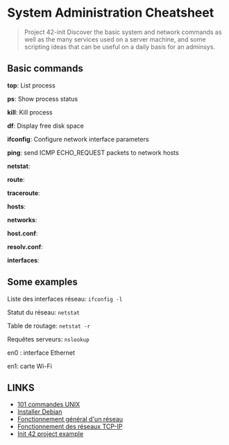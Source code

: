 # System Administration Cheatsheet

> Project 42-init
Discover the basic system and network commands as well as the many services used on a server machine, and some scripting ideas that can be useful on a daily basis for an adminsys.

## Basic commands
**top**: List process

**ps**: Show process status

**kill**: Kill process

**df**: Display free disk space

**ifconfig**: Configure network interface parameters

**ping**: send ICMP ECHO_REQUEST packets to network hosts

**netstat**:

**route**:

**traceroute**:

**hosts**:

**networks**:

**host.conf**:

**resolv.conf**:

**interfaces**:


## Some examples
Liste des interfaces réseau: `ifconfig -l`

Statut du réseau: `netstat`

Table de routage: `netstat -r`

Requêtes serveurs: `nslookup`

en0 : interface Ethernet

en1: carte Wi-Fi


## LINKS
- [101 commandes UNIX](https://buzut.net/101-commandes-indispensables-sous-linux/)
- [Installer Debian](https://cdiese.fr/installation-de-debian-sur-une-machine-virtuelle-virtualbox/)
- [Fonctionnement général d'un réseau](https://openclassrooms.com/fr/courses/1561696-les-reseaux-de-zero/1561759-les-reseaux-presentation-generale)
- [Fonctionnement des réseaux TCP-IP](https://openclassrooms.com/fr/courses/857447-apprenez-le-fonctionnement-des-reseaux-tcp-ip/855562-rendre-mes-applications-joignables-sur-le-reseau)
- [Init 42 project example](https://github.com/acuD1/init)
